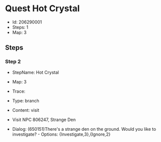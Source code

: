 # Quest Hot Crystal

- Id: 206290001
- Steps: 1
- Map: 3

## Steps

### Step 2
- StepName:  Hot Crystal
- Map:  3
- Trace:  
- Type:  branch
- Content:  visit
- Visit NPC 806247, Strange Den

- Dialog: (650151)There's a strange den on the ground. Would you like to investigate? - Options: {Investigate,3},{Ignore,2}


